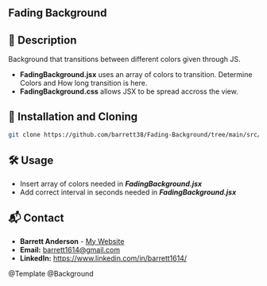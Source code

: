 ## Fading Background

## 📌 Description

Background that transitions between different colors given through JS.

- **FadingBackground.jsx** uses an array of colors to transition. Determine Colors and How long transition is here.
- **FadingBackground.css** allows JSX to be spread accross the view.

## 📖 Installation and Cloning

```sh
git clone https://github.com/barrett38/Fading-Background/tree/main/src/components
```

## 🛠️ Usage

- Insert array of colors needed in **_FadingBackground.jsx_**
- Add correct interval in seconds needed in **_FadingBackground.jsx_**

## 📬 Contact

- **Barrett Anderson** - [My Website](http://barrett.vercel.app)
- **Email:** barrett1614@gmail.com
- **LinkedIn:** https://www.linkedin.com/in/barrett1614/

@Template @Background
